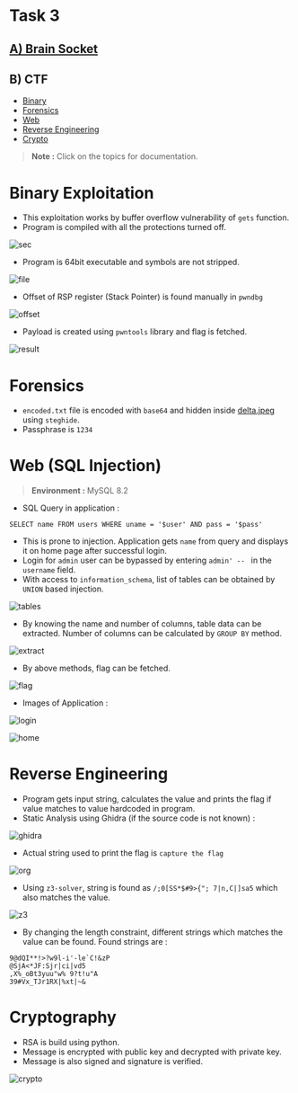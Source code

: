 
# Task 3

## [A) Brain Socket](./a)
## B) CTF
- [Binary](b/binary)
- [Forensics](b/forensics)
- [Web](b/sqli)
- [Reverse Engineering](b/reverse)
- [Crypto](b/crypto)

> __Note :__ Click on the topics for documentation.

# Binary Exploitation
- This exploitation works by buffer overflow vulnerability of `gets` function.
- Program is compiled with all the protections turned off.

![sec](samples/buffer_sec.png)

- Program is 64bit executable and symbols are not stripped.

![file](samples/buffer_file.png)

- Offset of RSP register (Stack Pointer) is found manually in `pwndbg`

![offset](samples/buffer_offset.png)

- Payload is created using `pwntools` library and flag is fetched.

![result](samples/buffer_result.png)

# Forensics
- `encoded.txt` file is encoded with `base64` and hidden inside [delta.jpeg](delta.jpeg) using `steghide`.
- Passphrase is `1234`

# Web (SQL Injection)
> __Environment :__ MySQL 8.2
- SQL Query in application :
```mysql
SELECT name FROM users WHERE uname = '$user' AND pass = '$pass'
```
- This is prone to injection. Application gets `name` from query and displays it on home page after successful login.
- Login for `admin` user can be bypassed by entering `admin' -- ` in the `username` field.
- With access to `information_schema`, list of tables can be obtained by `UNION` based injection.

![tables](/samples/sqli_tables.png)

- By knowing the name and number of columns, table data can be extracted. Number of columns can be calculated by `GROUP BY` method.

![extract](/samples/sqli_extract.png)

- By above methods, flag can be fetched.

![flag](/samples/sqli_flag.png)

- Images of Application : 

![login](/samples/sqli_login.png)

![home](/samples/sqli_home.png)

# Reverse Engineering
- Program gets input string, calculates the value and prints the flag if value matches to value hardcoded in program.
- Static Analysis using Ghidra (if the source code is not known) :

![ghidra](/samples/reverse_ghidra.png)

- Actual string used to print the flag is `capture the flag`

![org](/samples/reverse_org.png)

- Using `z3-solver`, string is found as `/;0[SS*$#9>{"; 7|n,C|]sa5` which also matches the value.

![z3](/samples/reverse_z3.png)

- By changing the length constraint, different strings which matches the value can be found. Found strings are : 
```
9@dQI**!>?w9l-i'-le`C!&zP
@SjA<*JF:Sjr|ci|vd5
,X%_oBt3yuu"w% 9?t!u"A
39#Vx_TJr1RX|%xt|~&
```

# Cryptography
- RSA is build using python.
- Message is encrypted with public key and decrypted with private key.
- Message is also signed and signature is verified.

![crypto](/samples/crypto.png)

